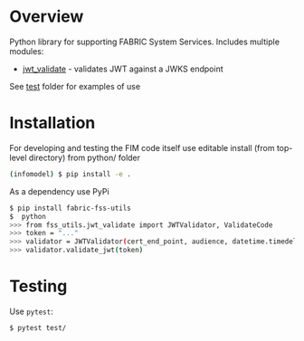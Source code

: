 # Overview

Python library for supporting FABRIC System Services. Includes multiple modules:

- [jwt_validate](fss_utils/jwt_validate.py) - validates JWT against a JWKS endpoint

See [test](test/) folder for examples of use

# Installation

For developing and testing the FIM code itself use editable install (from top-level directory)
from python/ folder
```bash
(infomodel) $ pip install -e .
```

As a dependency use PyPi
```bash
$ pip install fabric-fss-utils
$  python
>>> from fss_utils.jwt_validate import JWTValidator, ValidateCode
>>> token = "..."
>>> validator = JWTValidator(cert_end_point, audience, datetime.timedelta(minutes=5))
>>> validator.validate_jwt(token)
```

# Testing

Use `pytest`:
```bash
$ pytest test/
```